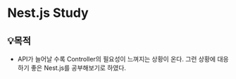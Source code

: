 # Nest.js Study


## 💡목적
* API가 늘어날 수록 Controller의 필요성이 느껴지는 상황이 온다. 그런 상황에 대응하기 좋은 Nest.js를 공부해보기로 하였다.